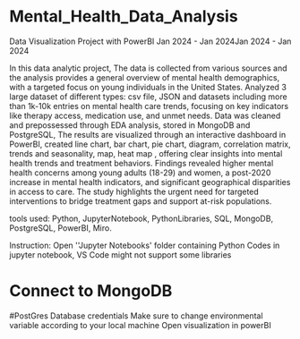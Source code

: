 # Mental_Health_Data_Analysis

Data Visualization Project with PowerBI
Jan 2024 - Jan 2024Jan 2024 - Jan 2024

In this data analytic project, The data is collected from various sources and the analysis provides a general overview of mental health demographics, with a targeted focus on young individuals in the United States. Analyzed 3 large dataset of different types: csv file, JSON and datasets including more than 1k-10k entries on mental health care trends, focusing on key indicators like therapy access, medication use, and unmet needs. Data was cleaned and prepossessed through EDA analysis, stored in MongoDB and PostgreSQL, The results are visualized through an interactive dashboard in PowerBI, created line chart, bar chart, pie chart, diagram, correlation matrix, trends and seasonality, map, heat map , offering clear insights into mental health trends and treatment behaviors. Findings revealed higher mental health concerns among young adults (18-29) and women, a post-2020 increase in mental health indicators, and significant geographical disparities in access to care. 
The study highlights the urgent need for targeted interventions to bridge treatment gaps and support at-risk populations.

tools used: Python, JupyterNotebook, PythonLibraries, SQL, MongoDB, PostgreSQL, PowerBI, Miro.

Instruction: 
Open ''Jupyter Notebooks' folder containing Python Codes in jupyter notebook, VS Code might not support some libraries

# Connect to MongoDB
#PostGres Database credentials
Make sure to change environmental variable according to your local machine
Open visualization in powerBI
 

